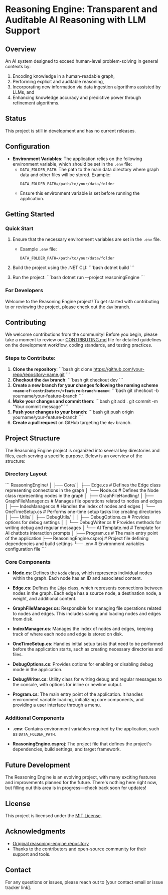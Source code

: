 # Reasoning Engine: Transparent and Auditable AI Reasoning with LLM Support

## Overview
An AI system designed to exceed human-level problem-solving in general contexts by:
1. Encoding knowledge in a human-readable graph,
2. Performing explicit and auditable reasoning,
3. Incorporating new information via data ingestion algorithms assisted by LLMs, and
4. Enhancing knowledge accuracy and predictive power through refinement algorithms.

## Status
This project is still in development and has no current releases.

## Configuration
- **Environment Variables**: The application relies on the following environment variable, which should be set in the `.env` file:
   - `DATA_FOLDER_PATH`: The path to the main data directory where graph data and other files will be stored. Example:
     ```plaintext
     DATA_FOLDER_PATH=/path/to/your/data/folder
     ```
   - Ensure this environment variable is set before running the application.

## Getting Started

### Quick Start
1. Ensure that the necessary environment variables are set in the `.env` file.
   - Example `.env` file:
     ```plaintext
     DATA_FOLDER_PATH=/path/to/your/data/folder
     ```
2. Build the project using the .NET CLI:
   \`\`\`bash
   dotnet build
   \`\`\`

3. Run the project:
   \`\`\`bash
   dotnet run --project reasoningEngine
   \`\`\`

### For Developers
Welcome to the Reasoning Engine project! To get started with contributing to or reviewing the project, please check out the [`dev`](https://github.com/your-repo/repository-name/tree/dev) branch.

## Contributing

We welcome contributions from the community! Before you begin, please take a moment to review our [CONTRIBUTING.md](CONTRIBUTING.md) file for detailed guidelines on the development workflow, coding standards, and testing practices.

### Steps to Contribute:

1. **Clone the repository**:
   \`\`\`bash
   git clone https://github.com/your-repo/repository-name.git
   \`\`\`
2. **Checkout the `dev` branch**:
   \`\`\`bash
   git checkout dev
   \`\`\`
3. **Create a new branch for your changes following the naming scheme `<name-of-contributor>/<feature-branch-name>`**:
   \`\`\`bash
   git checkout -b yourname/your-feature-branch
   \`\`\`
4. **Make your changes and commit them**:
   \`\`\`bash
   git add .
   git commit -m "Your commit message"
   \`\`\`
5. **Push your changes to your branch**:
   \`\`\`bash
   git push origin yourname/your-feature-branch
   \`\`\`
6. **Create a pull request** on GitHub targeting the `dev` branch.

## Project Structure

The Reasoning Engine project is organized into several key directories and files, each serving a specific purpose. Below is an overview of the structure:

### Directory Layout

\```
ReasoningEngine/
│
├── Core/
│   ├── Edge.cs              # Defines the Edge class representing connections in the graph
│   └── Node.cs              # Defines the Node class representing nodes in the graph
│
├── GraphFileHandling/
│   ├── GraphFileManager.cs   # Manages file operations related to nodes and edges
│   ├── IndexManager.cs       # Handles the index of nodes and edges
│   └── OneTimeSetup.cs       # Performs one-time setup tasks like creating directories
│
├── Utils/
│   ├── DebugUtils/
│   │   ├── DebugOptions.cs   # Provides options for debug settings
│   │   └── DebugWriter.cs    # Provides methods for writing debug and regular messages
│   └── AI Template.md        # Template for AI chatbots interaction prompts
│
├── Program.cs                # The main entry point of the application
├── ReasoningEngine.csproj    # Project file defining dependencies and build settings
└── .env                      # Environment variables configuration file
\```

### Core Components

- **Node.cs**: Defines the `Node` class, which represents individual nodes within the graph. Each node has an ID and associated content.
  
- **Edge.cs**: Defines the `Edge` class, which represents connections between nodes in the graph. Each edge has a source node, a destination node, a weight, and additional content.

- **GraphFileManager.cs**: Responsible for managing file operations related to nodes and edges. This includes saving and loading nodes and edges from disk.

- **IndexManager.cs**: Manages the index of nodes and edges, keeping track of where each node and edge is stored on disk.

- **OneTimeSetup.cs**: Handles initial setup tasks that need to be performed before the application starts, such as creating necessary directories and files.

- **DebugOptions.cs**: Provides options for enabling or disabling debug mode in the application.

- **DebugWriter.cs**: Utility class for writing debug and regular messages to the console, with options for inline or newline output.

- **Program.cs**: The main entry point of the application. It handles environment variable loading, initializing core components, and providing a user interface through a menu.

### Additional Components

- **.env**: Contains environment variables required by the application, such as `DATA_FOLDER_PATH`.

- **ReasoningEngine.csproj**: The project file that defines the project's dependencies, build settings, and target framework.

## Future Development

The Reasoning Engine is an evolving project, with many exciting features and improvements planned for the future. There's nothing here right now, but filling out this area is in progress—check back soon for updates!

## License

This project is licensed under the [MIT License](LICENSE).

## Acknowledgments

- [Original reasoning-engine repository](https://github.com/conormckenzie/reasoning-engine)
- Thanks to the contributors and open-source community for their support and tools.

## Contact

For any questions or issues, please reach out to [your contact email or issue tracker link].
